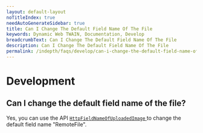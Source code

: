 ```yaml
---
layout: default-layout
noTitleIndex: true
needAutoGenerateSidebar: true
title: Can I Change The Default Field Name Of The File
keywords: Dynamic Web TWAIN, Documentation, Develop
breadcrumbText: Can I Change The Default Field Name Of The File
description: Can I Change The Default Field Name Of The File
permalink: /indepth/faqs/develop/can-i-change-the-default-field-name-of-the-file.html
---
```


# Development

## Can I change the default field name of the file? 

Yes, you can use the API [ `HttpFieldNameOfUploadedImage` ]({{site.info}}api/WebTwain_IO.html#httpfieldnameofuploadedimage) to change the default field name "RemoteFile".
